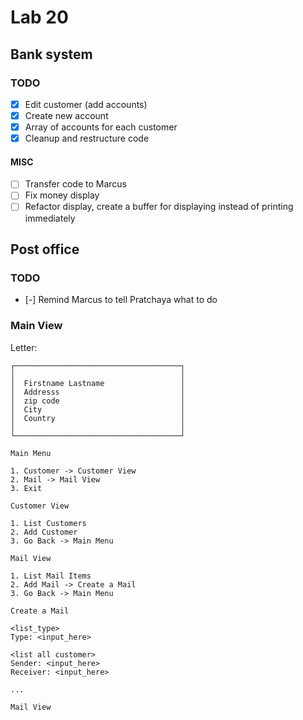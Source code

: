 # Lab 20

## Bank system

### TODO
  - [x] Edit customer (add accounts)
  - [x] Create new account
  - [x] Array of accounts for each customer
  - [x] Cleanup and restructure code

#### MISC
  - [ ] Transfer code to Marcus
  - [ ] Fix money display
  - [ ] Refactor display, create a buffer for displaying instead of printing immediately

## Post office

### TODO
  - [-] Remind Marcus to tell Pratchaya what to do

### Main View

Letter:

```
┌─────────────────────────────────────┐
│                                     │
│  Firstname Lastname                 │
│  Addresss                           │
│  zip code                           │
│  City                               │
│  Country                            │
│                                     │
└─────────────────────────────────────┘
```

```
Main Menu

1. Customer -> Customer View
2. Mail -> Mail View
3. Exit
```

```
Customer View

1. List Customers
2. Add Customer
3. Go Back -> Main Menu
```

```
Mail View

1. List Mail Items
2. Add Mail -> Create a Mail
3. Go Back -> Main Menu
```


```
Create a Mail

<list_type>
Type: <input_here>

<list all customer>
Sender: <input_here>
Receiver: <input_here>

...

Mail View
```